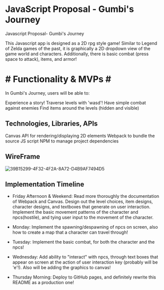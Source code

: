 # JavaScript Proposal - Gumbi's Journey

Javascript Proposal- Gumbi's Journey

This Javascript app is designed as a 2D rpg style game!
Similar to Legend of Zelda games of the past, it is graphically
a 2D dropdown view of the game world and characters. Additionally,
there is basic combat (press space to attack), items, and armor!

# # Functionality & MVPs # #

In Gumbi's Journey, users will be able to:

Experience a story!
Traverse levels with 'wasd'!
Have simple combat against enemies
Find items around the levels (hidden and visible)

## Technologies, Libraries, APIs
Canvas API for rendering/displaying 2D elements
Webpack to bundle the source JS script
NPM to manage project dependencies

## WireFrame
![39B15299-4F32-4F2A-8A72-D4B9AF7494D5](https://user-images.githubusercontent.com/98715238/161292905-4d6d48ba-c80d-47b3-af60-11ab522428a5.jpeg)

## Implementation Timeline

  * Friday Afternoon & Weekend: Read more thoroughly the documentation of Webpack and Canvas. Design out the level choices, item designs, character             designs, and textboxes that generate on user interaction. 
      Implement the basic movement patterns of the character and npcs(hostile), and tying user input to the movement of the character.

  * Monday: Implement the spawning/despawning of npcs on screen, also how to create a map that a character can travel through!

  * Tuesday: Implement the basic combat, for both the character and the npcs!

  * Wednesday: Add ability to "interact" with npcs, through text boxes that appear on screen at
      the action of user interaction key (probably will be 'e'!). Also will be adding the graphics to canvas!

  * Thursday Morning: Deploy to GitHub pages, and definitely rewrite this README as a production one!

